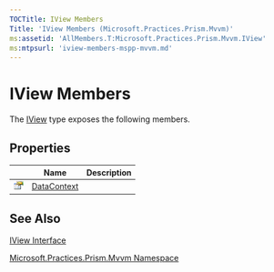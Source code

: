```yaml
---
TOCTitle: IView Members
Title: 'IView Members (Microsoft.Practices.Prism.Mvvm)'
ms:assetid: 'AllMembers.T:Microsoft.Practices.Prism.Mvvm.IView'
ms:mtpsurl: 'iview-members-mspp-mvvm.md'
---
```



# IView Members

The [IView](/patterns-practices/reference/iview-interface-mspp-mvvm
) type exposes the following members.

## Properties


|                                                                                                  | Name                                                                                         | Description |
|--------------------------------------------------------------------------------------------------|----------------------------------------------------------------------------------------------|-------------|
| ![Public property](/patterns-practices/reference/images/pubproperty.gif) | [DataContext](/patterns-practices/reference/iview-datacontext-property-mspp-mvvm) |             |

## See Also

[IView Interface](/patterns-practices/reference/iview-interface-mspp-mvvm)

[Microsoft.Practices.Prism.Mvvm Namespace](/patterns-practices/reference/mspp-mvvm-namespace)